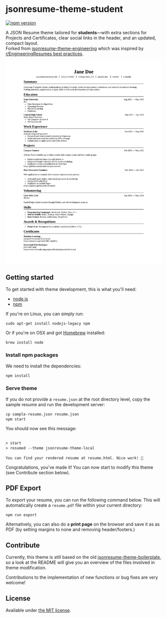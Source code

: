 # jsonresume-theme-student 
[![npm version](https://badge.fury.io/js/jsonresume-theme-engineering.svg)](https://www.npmjs.org/package/jsonresume-theme-student)

A JSON Resume theme tailored for **students**—with extra sections for Projects and Certificates, clear social links in the header, and an updated, compact layout.  
Forked from [jsonresume-theme-engineering](https://github.com/skoenig/jsonresume-theme-engineering) which was inspired by [r/EngineeringResumes best practices](https://www.reddit.com/r/EngineeringResumes/wiki/index/).

<p align="center">
  <img src="https://github.com/barhoomi/jsonresume-theme-student/blob/main/resume.png?raw=true" alt="Sample Student Resume" width="600"/>
</p>

## Getting started

To get started with theme development, this is what you'll need:

- [node.js](http://howtonode.org/how-to-install-nodejs)
- [npm](http://howtonode.org/introduction-to-npm)

If you're on Linux, you can simply run:

```
sudo apt-get install nodejs-legacy npm
```

Or if you're on OSX and got [Homebrew](http://brew.sh/) installed:

```
brew install node
```


### Install npm packages

We need to install the dependencies:

```bash
npm install
```

### Serve theme

If you do not provide a `resume.json` at the root directory level, copy the sample resume and run the development server:

```
cp sample-resume.json resume.json
npm start
```

You should now see this message:

```

> start
> resumed --theme jsonresume-theme-local

You can find your rendered resume at resume.html. Nice work! 🚀
```

Congratulations, you've made it! You can now start to modify this theme (see Contribute section below).

## PDF Export
To export your resume, you can run the following command below. This will automatically create a `resume.pdf` file within your current directory:

```
npm run export
```

Alternatively, you can also do a **print page** on the browser and save it as as PDF (by setting margins to none and removing header/footers.)

## Contribute

Currently, this theme is still based on the old [jsonresume-theme-boilerplate](https://github.com/jsonresume/jsonresume-theme-boilerplate), so a look at the README will give you an overview of the files involved in theme modification.

Contributions to the implementation of new functions or bug fixes are very welcome!

## License

Available under [the MIT license](http://mths.be/mit).
